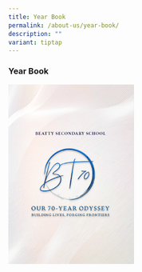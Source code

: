 ```yaml
---
title: Year Book
permalink: /about-us/year-book/
description: ""
variant: tiptap
---
```

<h3><strong>Year Book</strong></h3><p></p><a class="isomer-image-wrapper" href="https://online.fliphtml5.com/ymnnh/epbs/#p=1"><img style="width: 50%;" height="auto" width="100%" alt="Year book 2023" src="/images/YB2023_cover.png"></a><p></p>